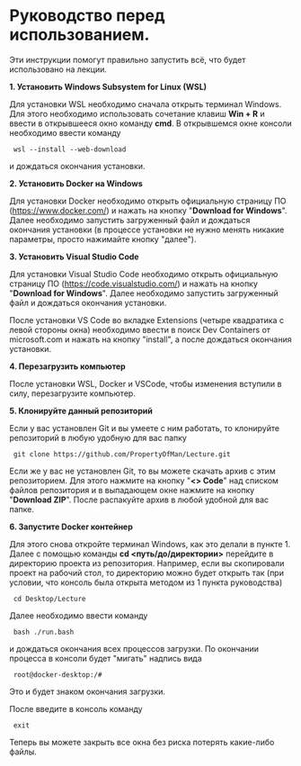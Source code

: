﻿

# Руководство перед использованием.

Эти инструкции помогут правильно запустить всё, что будет использовано на лекции.

**1. Установить Windows Subsystem for Linux (WSL)**

Для установки WSL необходимо сначала открыть терминал Windows. Для этого необходимо использовать сочетание клавиш **Win + R** и ввести в открывшееся окно команду **cmd**.
В открывшемся окне консоли необходимо ввести команду

	 wsl --install --web-download

и дождаться окончания установки.

**2. Установить Docker на Windows**

Для установки Docker необходимо открыть официальную страницу ПО (https://www.docker.com/) и нажать на кнопку "**Download for Windows**". Далее необходимо запустить загруженный файл и дождаться окончания установки (в процессе установки не нужно менять никакие параметры, просто нажимайте кнопку "далее").

**3. Установить Visual Studio Code**

Для установки Visual Studio Code необходимо открыть официальную страницу ПО (https://code.visualstudio.com/) и нажать на кнопку "**Download for Windows**". Далее необходимо запустить загруженный файл и дождаться окончания установки.

После установки VS Code во вкладке Extensions (четыре квадратика с левой стороны окна) необходимо ввести в поиск Dev Containers от microsoft.com и нажать на кнопку "install", а после дождаться окончания установки.
	
**4. Перезагрузить компьютер** 

После установки WSL, Docker и VSCode, чтобы изменения вступили в силу, перезагрузите компьютер.
	
**5. Клонируйте данный репозиторий**

Если у вас установлен Git и вы умеете с ним работать, то клонируйте репозиторий в любую удобную для вас папку

	 git clone https://github.com/PropertyOfMan/Lecture.git

Если же у вас не установлен Git, то вы можете скачать архив с этим репозиторием. Для этого нажмите на кнопку "**<> Code**" над списком файлов репозитория и в выпадающем окне нажмите на кнопку "**Download ZIP**". После распакуйте архив в любой удобной для вас папке.

**6. Запустите Docker контейнер**

Для этого снова откройте терминал Windows, как это делали в пункте 1. Далее с помощью команды **cd <путь/до/директории>** перейдите в директорию проекта из репозитория.
Например, если вы скопировали проект на рабочий стол, то директорию можно будет открыть так (при условии, что консоль была открыта методом из 1 пункта руководства)

	 cd Desktop/Lecture

Далее необходимо ввести команду 

	 bash ./run.bash
и дождаться окончания всех процессов загрузки. По окончании процесса в консоли будет "мигать" надпись вида

	 root@docker-desktop:/#
Это и будет знаком окончания загрузки.

После введите в консоль команду 

	 exit

Теперь вы можете закрыть все окна без риска потерять какие-либо файлы.

